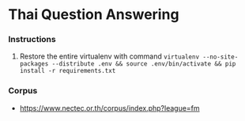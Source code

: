# Thai Question Answering

### Instructions
1. Restore the entire virtualenv with command `virtualenv --no-site-packages --distribute .env && source .env/bin/activate && pip install -r requirements.txt `

### Corpus
+ https://www.nectec.or.th/corpus/index.php?league=fm
